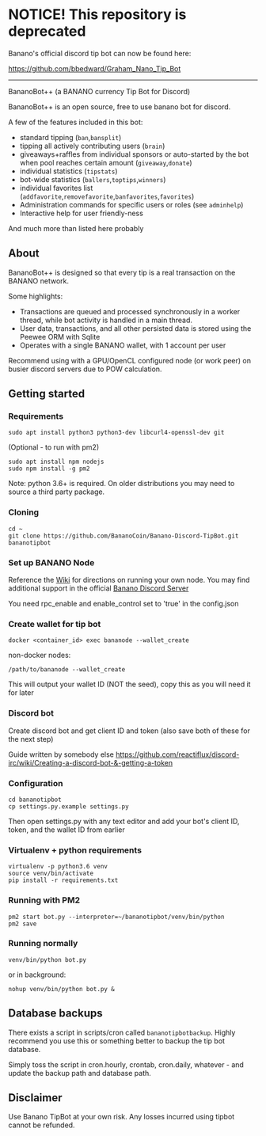 # NOTICE! This repository is deprecated

Banano's official discord tip bot can now be found here:

https://github.com/bbedward/Graham_Nano_Tip_Bot


-------

BananoBot++ (a BANANO currency Tip Bot for Discord)

BananoBot++ is an open source, free to use banano bot for discord.

A few of the features included in this bot:

- standard tipping (`ban`,`bansplit`)
- tipping all actively contributing users (`brain`)
- giveaways+raffles from individual sponsors or auto-started by the bot when pool reaches certain amount (`giveaway`,`donate`)
- individual statistics (`tipstats`)
- bot-wide statistics (`ballers`,`toptips`,`winners`)
- individual favorites list (`addfavorite`,`removefavorite`,`banfavorites`,`favorites`)
- Administration commands for specific users or roles (see `adminhelp`)
- Interactive help for user friendly-ness

And much more than listed here probably

## About

BananoBot++ is designed so that every tip is a real transaction on the BANANO network.

Some highlights:

- Transactions are queued and processed synchronously in a worker thread, while bot activity is handled in a main thread.
- User data, transactions, and all other persisted data is stored using the Peewee ORM with Sqlite
- Operates with a single BANANO wallet, with 1 account per user

Recommend using with a GPU/OpenCL configured node (or work peer) on busier discord servers due to POW calculation.

## Getting started

### Requirements

```
sudo apt install python3 python3-dev libcurl4-openssl-dev git
```

(Optional - to run with pm2)

```
sudo apt install npm nodejs
sudo npm install -g pm2
```

Note: python 3.6+ is required. On older distributions you may need to source a third party package.

### Cloning

```
cd ~
git clone https://github.com/BananoCoin/Banano-Discord-TipBot.git bananotipbot
```

### Set up BANANO Node

Reference the [Wiki](https://github.com/BananoCoin/banano/wiki) for directions on running your own node.
You may find additional support in the official [Banano Discord Server](https://chat.banano.co.in)

You need rpc_enable and enable_control set to 'true' in the config.json

### Create wallet for tip bot

```
docker <container_id> exec bananode --wallet_create
```

non-docker nodes:

```
/path/to/bananode --wallet_create
```

This will output your wallet ID (NOT the seed), copy this as you will need it for later

### Discord bot

Create discord bot and get client ID and token (also save both of these for the next step)

Guide written by somebody else https://github.com/reactiflux/discord-irc/wiki/Creating-a-discord-bot-&-getting-a-token

### Configuration

```
cd bananotipbot
cp settings.py.example settings.py
```

Then open settings.py with any text editor and add your bot's client ID, token, and the wallet ID from earlier

### Virtualenv + python requirements

```
virtualenv -p python3.6 venv
source venv/bin/activate
pip install -r requirements.txt
```

### Running with PM2

```
pm2 start bot.py --interpreter=~/bananotipbot/venv/bin/python
pm2 save
```

### Running normally

```
venv/bin/python bot.py
```

or in background:

```
nohup venv/bin/python bot.py &
```

## Database backups

There exists a script in scripts/cron called `bananotipbotbackup`. Highly recommend you use this or something better to backup the tip bot database.

Simply toss the script in cron.hourly, crontab, cron.daily, whatever - and update the backup path and database path.

## Disclaimer

Use Banano TipBot at your own risk. Any losses incurred using tipbot cannot be refunded.
